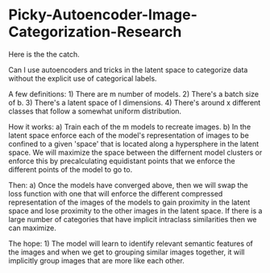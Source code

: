 # Picky-Autoencoder-Image-Categorization-Research

Here is the the catch.

Can I use autoencoders and tricks in the latent space to categorize data without the explicit use of categorical labels.

A few definitions:
    1) There are m number of models. 
    2) There's a batch size of b.
    3) There's a latent space of l dimensions. 
    4) There's around x different classes that follow a somewhat uniform distribution. 

How it works:
    a) Train each of the m models to recreate images. 
    b) In the latent space enforce each of the model's representation of images to be confined to a given 'space' that is located along a hypersphere in the latent space. We will maximize the space between the differnent model clusters or enforce this by precalculating equidistant points that we enforce the different points of the model to go to. 


Then:
    a) Once the models have converged above, then we will swap the loss function with one that will enforce the different compressed representation of the images of the models to gain proximity in the latent space and lose proximity to the other images in the latent space. If there is a large number of categories that have implicit intraclass similarities then we can maximize. 

The hope:
    1) The model will learn to identify relevant semantic features of the images and when we get to grouping similar images together, it will implicitly group images that are more like each other. 